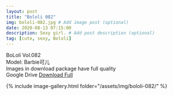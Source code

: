 ```yaml
---
layout: post
title: "Bololi 082"
img: bololi-082.jpg # Add image post (optional)
date: 2020-08-13 07:15:00
description: Sexy girl. # Add post description (optional)
tag: [cute, sexy, Bololi]
---
```

BoLoli Vol.082  
Model: Barbie可儿                                                     
Images in download package have full quality                    
Google Drive [Download Full](http://gestyy.com/ewLwen)

{% include image-gallery.html folder="/assets/img/bololi-082/" %}
